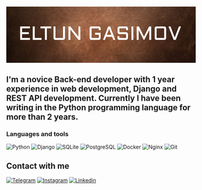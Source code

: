 [![Header](https://github.com/gasimovv21/gasimovv21/blob/main/assets/header.png)](https://github.com/gasimovv21)

## I'm a novice Back-end developer with 1 year experience in web development, Django and REST API development. Currently I have been writing in the Python programming language for more than 2 years.


### Languages and tools
![Python](https://img.shields.io/badge/-Python-3775A9?style=for-the-badge&logo=Python&logoColor=FFD142)
![Django](https://img.shields.io/badge/-Django-113228?style=for-the-badge&logo=Django)
![SQLite](https://img.shields.io/badge/-SQLite-2C2C2C?style=for-the-badge&logo=SQLite&logoColor=1D87CE)
![PostgreSQL](https://img.shields.io/badge/-PostgreSQL-366895?style=for-the-badge&logo=PostgreSQL&logoColor=FEFBFD)
![Docker](https://img.shields.io/badge/-Docker-2B97E9?style=for-the-badge&logo=Docker&logoColor=FFFFFF)
![Nginx](https://img.shields.io/badge/-Nginx-FFFFFF?style=for-the-badge&logo=Nginx&logoColor=119B44)
![Git](https://img.shields.io/badge/-Git-2E2C2C?style=for-the-badge&logo=Git)


## Contact with me
[![Telegram](https://img.shields.io/badge/-Telegram-000000?style=for-the-badge&logo=Telegram)](https://t.me/gasimoweltun)
[![Instagram](https://img.shields.io/badge/-Instagram-000000?style=for-the-badge&logo=Instagram)](https://www.instagram.com/gasimoweltun/)
[![Linkedin](https://img.shields.io/badge/-Linkedin-000000?style=for-the-badge&logo=Linkedin&logoColor=1082BE)](https://www.linkedin.com/in/eltun-gasimov-3b8b65256/)